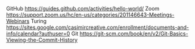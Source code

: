 GitHub
https://guides.github.com/activities/hello-world/
Zoom
https://support.zoom.us/hc/en-us/categories/201146643-Meetings-Webinars
Turing
https://sites.google.com/casimircreative.com/enrollment/documents-and-info/calendar?authuser=0
Git
https://git-scm.com/book/en/v2/Git-Basics-Viewing-the-Commit-History
